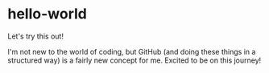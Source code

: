 # hello-world

Let's try this out!

I'm not new to the world of coding, but GitHub (and doing these things in a structured way) is a fairly new concept for me. Excited to be on this journey!
